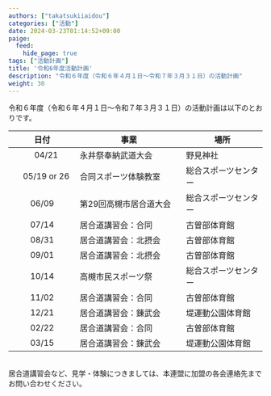 ```yaml
---
authors: ["takatsukiiaidou"]
categories: ["活動"]
date: 2024-03-23T01:14:52+09:00
paige:
  feed:
    hide_page: true
tags: ["活動計画"]
title: '令和6年度活動計画'
description: "令和６年度（令和６年４月１日〜令和７年３月３１日）の活動計画"
weight: 30
---
```

令和６年度（令和６年４月１日〜令和７年３月３１日）の活動計画は以下のとおりです。

<center>

| 日付        | 事業                 | 場所 |
|:----------:|---------------------|-----------------------|
| 　04/21　      | 永井祭奉納武道大会     | 野見神社         |
| 　05/19 or 26　 | 合同スポーツ体験教室   | 総合スポーツセンター       |
| 06/09      | 第29回高槻市居合道大会　　 | 総合スポーツセンター       |
| 07/14      | 居合道講習会：合同          | 古曽部体育館           |
| 08/31      | 居合道講習会：北摂会          | 古曽部体育館           |
| 09/01      | 居合道講習会：北摂会  | 古曽部体育館           |
| 10/14      | 高槻市民スポーツ祭     | 総合スポーツセンター   |
| 11/02      | 居合道講習会：合同          | 古曽部体育館           |
| 12/21      | 居合道講習会：錬武会          | 堤運動公園体育館           |
| 02/22      | 居合道講習会：合同          | 古曽部体育館           |
| 03/15      | 居合道講習会：錬武会   | 堤運動公園体育館           |

</center>

<br>居合道講習会など、見学・体験につきましては、本連盟に加盟の各会連絡先までお問い合わせください。
